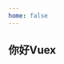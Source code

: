 ```yaml
---
home: false
---
```

## 你好Vuex
<style>
@media screen and (min-width: 400px) {
  .theme-default-content:not(.custom) {
    margin-left: 240px;
  }
  .page-meta, .page-nav {
    margin-left: 240px;
  }
}
</style>